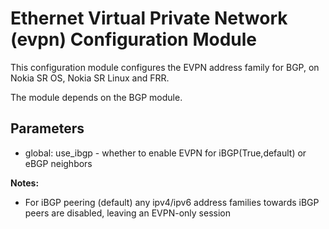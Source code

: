 # Ethernet Virtual Private Network (evpn) Configuration Module

This configuration module configures the EVPN address family for BGP, on Nokia SR OS, Nokia SR Linux and FRR.

The module depends on the BGP module.

## Parameters

* global: use_ibgp - whether to enable EVPN for iBGP(True,default) or eBGP neighbors

**Notes:**
* For iBGP peering (default) any ipv4/ipv6 address families towards iBGP peers are disabled, leaving an EVPN-only session
